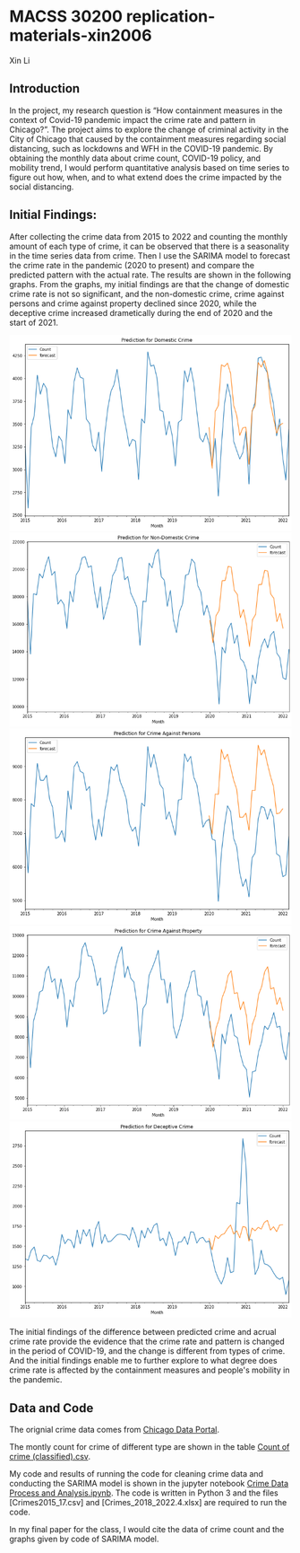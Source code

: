# MACSS 30200 replication-materials-xin2006
Xin Li

## Introduction
In the project, my research question is “How containment measures in the context of Covid-19 pandemic impact the crime rate and pattern in Chicago?”. The project aims to explore the change of criminal activity in the City of Chicago that caused by the containment measures regarding social distancing, such as lockdowns and WFH in the COVID-19 pandemic. By obtaining the monthly data about crime count, COVID-19 policy, and mobility trend, I would perform quantitative analysis based on time series to figure out how, when, and to what extend does the crime impacted by the social distancing.

## Initial Findings:
After collecting the crime data from 2015 to 2022 and counting the monthly amount of each type of crime, it can be observed that there is a seasonality in the time series data from crime. Then I use the SARIMA model to forecast the crime rate in the pandemic (2020 to present) and compare the predicted pattern with the actual rate. The results are shown in the following graphs. From the graphs, my initial findings are that the change of domestic crime rate is not so significant, and the non-domestic crime, crime against persons and crime against property declined since 2020, while the deceptive crime increased drametically during the end of 2020 and the start of 2021. 

<img src="./Plot/Domestic Crime.png">
<img src="./Plot/Non-domestic Crime.png">
<img src="./Plot/Crime against Persons.png">
<img src="./Plot/Crime against property.png">
<img src="./Plot/Deceptive Crime.png">

  
The initial findings of the difference between predicted crime and acrual crime rate provide the evidence that the crime rate and pattern is changed in the period of COVID-19, and the change is different from types of crime. And the initial findings enable me to further explore to what degree does crime rate is affected by the containment measures and people's mobility in the pandemic.

## Data and Code
The orignial crime data comes from [Chicago Data Portal](https://data.cityofchicago.org/Public-Safety/Crimes-2001-to-present-Dashboard/5cd6-ry5g).  

The montly count for crime of different type are shown in the table [Count of crime (classified).csv](https://github.com/macs30200-s22/replication-materials-xin2006/blob/main/Count%20of%20crime%20(classified).csv).  
  
My code and results of running the code for cleaning crime data and conducting the SARIMA model is shown in the jupyter notebook [Crime Data Process and Analysis.ipynb](https://github.com/macs30200-s22/replication-materials-xin2006/blob/main/Crime%20Data%20Process%20and%20Analysis.ipynb). The code is written in Python 3 and the files [Crimes2015_17.csv] and [Crimes_2018_2022.4.xlsx] are required to run the code.

In my final paper for the class, I would cite the data of crime count and the graphs given by code of SARIMA model.
